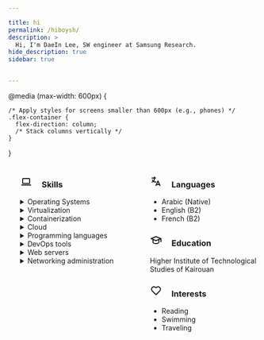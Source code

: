```yaml
---

title: hi
permalink: /hiboysh/
description: >
  Hi, I'm DaeIn Lee, SW engineer at Samsung Research.
hide_description: true
sidebar: true


---
```


  @media (max-width: 600px) {

    /* Apply styles for screens smaller than 600px (e.g., phones) */
    .flex-container {
      flex-direction: column;
      /* Stack columns vertically */
    }
  }
</style>
<div class="flex-container" style="display: flex;">
  <div style="flex: 1; padding-right: 10px;">
    <!-- Left Column: -->
    <ul>
      <li style="list-style-type: none;">
        <h3>
          <svg xmlns="http://www.w3.org/2000/svg" class="icon icon-tabler icon-tabler-device-laptop" width="24" height="24" viewBox="0 0 24 24" stroke-width="2" stroke="currentColor" fill="none" stroke-linecap="round" stroke-linejoin="round">
            <path stroke="none" d="M0 0h24v24H0z" fill="none" />
            <path d="M3 19l18 0" />
            <path d="M5 6m0 1a1 1 0 0 1 1 -1h12a1 1 0 0 1 1 1v8a1 1 0 0 1 -1 1h-12a1 1 0 0 1 -1 -1z" />
          </svg> &nbsp; &nbsp; Skills
        </h3>
        <details>
          <summary>Operating Systems</summary>
          <ul>
            <p>Installation, administration, resource sharing, backup policies</p>
            <li>
              <strong>Linux</strong>: <ul>
                <li>Distros based on: <em>Ubuntu</em>, <em>Debian</em>, <em>Arch</em>
                </li>
                <li>Running Gnu/Linux as a main OS for 3 years</li>
              </ul>
            </li>
            <li>
              <strong>Windows</strong>: <ul>
                <li>Windows <em>7</em>, <em>10</em>, <em>11</em>
                </li>
                <li>Windows Server <em>2016</em>
                </li>
              </ul>
            </li>
          </ul>
        </details>
        <details>
          <summary>Virtualization</summary>
          <ul>
            <li>
              <strong>Platforms</strong>: VMware Workstation, Qemu, Oracle VirtualBox
            </li>
            <li>
              <strong>Managing</strong>: Vagrant
            </li>
          </ul>
        </details>
        <details>
          <summary>Containerization</summary>
          <ul>
            <li>
              <strong>Platforms</strong>: Docker, Podman
            </li>
            <li>
              <strong>Managing</strong>: Kubernetes
            </li>
          </ul>
        </details>
        <details>
          <summary>Cloud</summary>
          <ul>
            <li>AWS</li>
          </ul>
        </details>
        <details>
          <summary>Programming languages</summary>
          <ul>
            <li>Python</li>
            <li>Java</li>
            <li>JavaScript</li>
          </ul>
        </details>
        <details>
          <summary>DevOps tools</summary>
          <ul>
            <li>Ansible</li>
            <li>Terraform</li>
            <li>Git, Github, Gitlab</li>
            <li>Jenkins</li>
            <li>Maven</li>
          </ul>
        </details>
        <details>
          <summary>Web servers</summary>
          <ul>
            <li>Ngnix</li>
            <li>Apache</li>
          </ul>
        </details>
        <details>
          <summary>Networking administration</summary>
          <ul>
            <li>
              <strong>Protocols</strong>: TCP/IP, DNS, DHCP, SNMP, VLANs, VPNs
            </li>
            <li>
              <strong>Devices</strong>: Routers, switches, firewalls, load balancers
            </li>
            <li>
              <strong>Services</strong>: Routing, NAT, QoS, IPv4/IPv6
            </li>
          </ul>
        </details>
      </li>
    </ul>
  </div>
  <div style="flex: 1; padding-left: 10px;">
    <!-- Right Column: -->
    <ul style="list-style-type: none;">
      <li>
        <h3>
          <svg xmlns="http://www.w3.org/2000/svg" class="icon icon-tabler icon-tabler-language" width="24" height="24" viewBox="0 0 24 24" stroke-width="2" stroke="currentColor" fill="none" stroke-linecap="round" stroke-linejoin="round">
            <path stroke="none" d="M0 0h24v24H0z" fill="none" />
            <path d="M4 5h7" />
            <path d="M9 3v2c0 4.418 -2.239 8 -5 8" />
            <path d="M5 9c0 2.144 2.952 3.908 6.7 4" />
            <path d="M12 20l4 -9l4 9" />
            <path d="M19.1 18h-6.2" />
          </svg> &nbsp; &nbsp; Languages
        </h3>
        <ul style="list-style-type: disc;">
          <li>Arabic (Native)</li>
          <li>English (B2)</li>
          <li>French (B2)</li>
        </ul>
      </li>
      <li>
        <h3>
          <svg xmlns="http://www.w3.org/2000/svg" class="icon icon-tabler icon-tabler-school" width="24" height="24" viewBox="0 0 24 24" stroke-width="2" stroke="currentColor" fill="none" stroke-linecap="round" stroke-linejoin="round">
            <path stroke="none" d="M0 0h24v24H0z" fill="none" />
            <path d="M22 9l-10 -4l-10 4l10 4l10 -4v6" />
            <path d="M6 10.6v5.4a6 3 0 0 0 12 0v-5.4" />
          </svg> &nbsp; &nbsp; Education
        </h3>
        <p>Higher Institute of Technological Studies of Kairouan</p>
      </li>
      <li>
        <h3>
          <svg xmlns="http://www.w3.org/2000/svg" class="icon icon-tabler icon-tabler-heart" width="24" height="24" viewBox="0 0 24 24" stroke-width="2" stroke="currentColor" fill="none" stroke-linecap="round" stroke-linejoin="round">
            <path stroke="none" d="M0 0h24v24H0z" fill="none" />
            <path d="M19.5 12.572l-7.5 7.428l-7.5 -7.428a5 5 0 1 1 7.5 -6.566a5 5 0 1 1 7.5 6.572" />
          </svg> &nbsp; &nbsp; Interests
        </h3>
        <ul style="list-style-type: disc;">
          <li>Reading</li>
          <li>Swimming</li>
          <li>Traveling</li>
        </ul>
      </li>
    </ul>
  </div>
